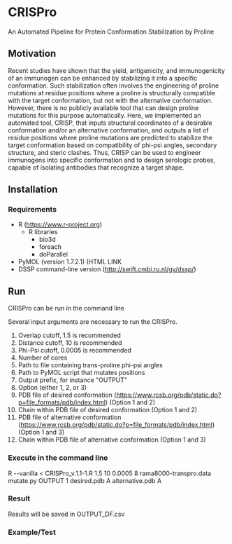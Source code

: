 # CRISPro
An Automated Pipeline for Protein Conformation Stabilization by Proline

## Motivation
Recent studies have shown that the yield, antigenicity, and immunogenicity of an immunogen can be enhanced by stabilizing it into a specific conformation. Such stabilization often involves the engineering of proline mutations at residue positions where a proline is structurally compatible with the target conformation, but not with the alternative conformation. However, there is no publicly available tool that can design proline mutations for this purpose automatically. Here, we implemented an automated tool, CRISP, that inputs structural coordinates of a desirable conformation and/or an alternative conformation, and outputs a list of residue positions where proline mutations are predicted to stabilize the target conformation based on compatibility of phi-psi angles, secondary structure, and steric clashes. Thus, CRISP can be used to engineer immunogens into specific conformation and to design serologic probes, capable of isolating antibodies that recognize a target shape.

## Installation

### Requirements
- R (https://www.r-project.org)
  - R libraries
    - bio3d
    - foreach
    - doParallel
- PyMOL (version 1.7.2.1) (HTML LINK
- DSSP command-line version (http://swift.cmbi.ru.nl/gv/dssp/)

## Run 
CRISPro can be run in the command line

Several input arguments are necessary to run the CRISPro.
  1.  Overlap cutoff, 1.5 is recommended
  2.  Distance cutoff, 10 is recommended
  3.  Phi-Psi cutoff, 0.0005 is recommended
  4.  Number of cores
  5.  Path to file containing trans-proline phi-psi angles
  6.  Path to PyMOL script that mutates positions
  7.  Output prefix, for instance "OUTPUT"
  8.  Option (either 1, 2, or 3)
  9.  PDB file of desired conformation (https://www.rcsb.org/pdb/static.do?p=file_formats/pdb/index.html) (Option 1 and 2)
  10. Chain within PDB file of desired conformation (Option 1 and 2)
  11. PDB file of alternative conformation (https://www.rcsb.org/pdb/static.do?p=file_formats/pdb/index.html) (Option 1 and 3)
  12. Chain within PDB file of alternative conformation (Option 1 and 3)


### Execute in the command line
R --vanilla < CRISPro_v.1.1-1.R 1.5 10 0.0005 8 rama8000-transpro.data mutate.py OUTPUT 1 desired.pdb A alternative.pdb A


### Result
Results will be saved in OUTPUT_DF.csv


### Example/Test
